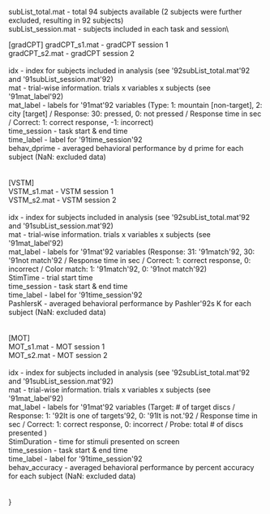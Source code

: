 subList_total.mat - total 94 subjects available (2 subjects were further excluded, resulting in 92 subjects)\
subList_session.mat - subjects included in each task and session\

[gradCPT]
gradCPT_s1.mat - gradCPT session 1\
gradCPT_s2.mat - gradCPT session 2\
\
idx - index for subjects included in analysis (see \'92subList_total.mat\'92 and \'91subList_session.mat\'92)\
mat - trial-wise information. trials x variables x subjects (see \'91mat_label\'92)\
mat_label - labels for \'91mat\'92 variables (Type: 1: mountain [non-target], 2: city [target] / Response: 30: pressed, 0: not pressed / Response time in sec /  Correct: 1: correct response, -1: incorrect)\
time_session - task start & end time \
time_label - label for \'91time_session\'92\
behav_dprime - averaged behavioral performance by d prime for each subject (NaN: excluded data)\
\
\
[VSTM]\
VSTM_s1.mat - VSTM session 1\
VSTM_s2.mat - VSTM session 2\
\
idx - index for subjects included in analysis (see \'92subList_total.mat\'92 and \'91subList_session.mat\'92)\
mat - trial-wise information. trials x variables x subjects (see \'91mat_label\'92)\
mat_label - labels for \'91mat\'92 variables (Response: 31: \'91match\'92, 30: \'91not match\'92 / Response time in sec / Correct: 1: correct response, 0: incorrect / Color match: 1: \'91match\'92, 0: \'91not match\'92)\
StimTime - trial start time\
time_session - task start & end time \
time_label - label for \'91time_session\'92\
PashlersK - averaged behavioral performance by Pashler\'92s K for each subject (NaN: excluded data)\
\
\
[MOT]\
MOT_s1.mat - MOT session 1\
MOT_s2.mat - MOT session 2\
\
idx - index for subjects included in analysis (see \'92subList_total.mat\'92 and \'91subList_session.mat\'92)\
mat - trial-wise information. trials x variables x subjects (see \'91mat_label\'92)\
mat_label - labels for \'91mat\'92 variables (Target: # of target discs / Response: 1: \'92It is one of targets\'92, 0: \'91It is not.\'92 / Response time  in sec / Correct: 1: correct response, 0: incorrect / Probe: total # of discs presented )\
StimDuration - time for stimuli presented on screen\
time_session - task start & end time \
time_label - label for \'91time_session\'92\
behav_accuracy - averaged behavioral performance by percent accuracy for each subject (NaN: excluded data)\
\
\
}
